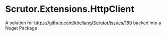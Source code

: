 # Scrutor.Extensions.HttpClient
A solution for https://github.com/khellang/Scrutor/issues/180 backed into a Nuget Package
